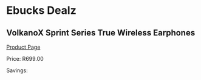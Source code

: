 
# Ebucks Dealz
## VolkanoX Sprint Series True Wireless Earphones
[Product Page](https://www.ebucks.com/web/shop/productSelected.do?prodId=865133611&catId=714972256)

Price: R699.00

Savings: 


	